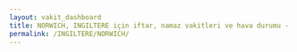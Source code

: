 ```yaml
---
layout: vakit_dashboard
title: NORWICH, INGILTERE için iftar, namaz vakitleri ve hava durumu - ilçe/eyalet seç
permalink: /INGILTERE/NORWICH/
---
```


<script type="text/javascript">
  var GLOBAL_COUNTRY = 'INGILTERE';
  var GLOBAL_CITY = 'NORWICH';
  var GLOBAL_STATE = '';
  var lat = 72;
  var lon = 21;
</script>
